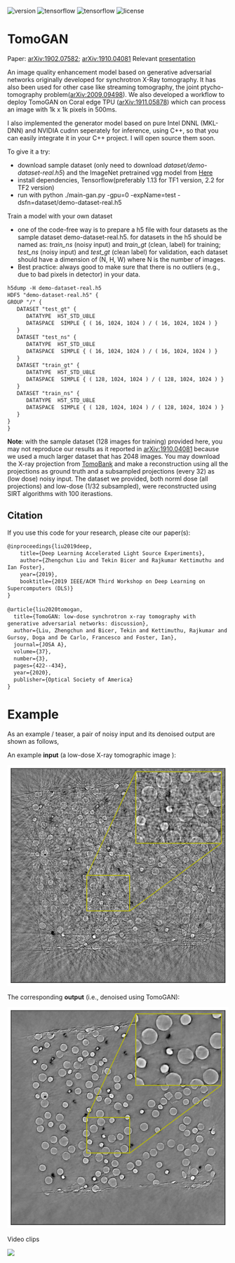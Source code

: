 ![version](https://img.shields.io/badge/Version-v2.0.0-blue.svg?style=plastic)
![tensorflow](https://img.shields.io/badge/TensorFlow-v2.2.0-green.svg?style=plastic)
![tensorflow](https://img.shields.io/badge/TensorFlow-v1.13.0-green.svg?style=plastic)
![license](https://img.shields.io/badge/license-CC_BY--NC-red.svg?style=plastic)

# TomoGAN

Paper: [arXiv:1902.07582](https://arxiv.org/abs/1902.07582); [arXiv:1910.04081](https://arxiv.org/abs/1910.04081) Relevant [presentation](https://lzhengchun.github.io/file/pse-ai-townhall-TomoGAN-Zhengchun-Liu.pdf) 

An image quality enhancement model based on generative adversarial networks originally developed for synchrotron X-Ray tomography. It has also been used for other case like streaming tomography, the joint ptycho-tomography problem([arXiv:2009.09498](https://arxiv.org/abs/2009.09498)). We also developed a workflow to deploy TomoGAN on Coral edge TPU ([arXiv:1911.05878](https://arxiv.org/abs/1911.05878)) which can process an image with 1k x 1k pixels in 500ms. 

I also implemented the generator model based on pure Intel DNNL (MKL-DNN) and NVIDIA cudnn seperately for inference, using C++, so that you can easily integrate it in your C++ project. I will open source them soon.

To give it a try:

* download sample dataset (only need to download _dataset/demo-dataset-real.h5_) and the ImageNet pretrained vgg model from [Here](https://anl.box.com/s/h6koi0hhwqrj1c9tt82tldzo45tl3x15)
* install dependencies, Tensorflow(preferably 1.13 for TF1 version, 2.2 for TF2 version)
* run with python ./main-gan.py -gpu=0 -expName=test -dsfn=dataset/demo-dataset-real.h5

Train a model with your own dataset

* one of the code-free way is to prepare a h5 file with four datasets as the sample dataset demo-dataset-real.h5. for datasets in the h5 should be named as: _train_ns_ (noisy input) and *train_gt* (clean, label) for training; *test_ns* (noisy input) and *test_gt* (clean label) for validation, each dataset should have a dimension of (N, H, W) where N is the number of images.
* Best practice: always good to make sure that there is no outliers (e.g., due to bad pixels in detector) in your data.
```
h5dump -H demo-dataset-real.h5
HDF5 "demo-dataset-real.h5" {
GROUP "/" {
   DATASET "test_gt" {
      DATATYPE  H5T_STD_U8LE
      DATASPACE  SIMPLE { ( 16, 1024, 1024 ) / ( 16, 1024, 1024 ) }
   }
   DATASET "test_ns" {
      DATATYPE  H5T_STD_U8LE
      DATASPACE  SIMPLE { ( 16, 1024, 1024 ) / ( 16, 1024, 1024 ) }
   }
   DATASET "train_gt" {
      DATATYPE  H5T_STD_U8LE
      DATASPACE  SIMPLE { ( 128, 1024, 1024 ) / ( 128, 1024, 1024 ) }
   }
   DATASET "train_ns" {
      DATATYPE  H5T_STD_U8LE
      DATASPACE  SIMPLE { ( 128, 1024, 1024 ) / ( 128, 1024, 1024 ) }
   }
}
}
```
__Note__: with the sample dataset (128 images for training) provided here, you may not reproduce our results as it reported in  [arXiv:1910.04081](https://arxiv.org/abs/1910.04081) because we used a much larger dataset that has 2048 images. 
You may download the X-ray projection from [TomoBank](https://tomobank.readthedocs.io/en/latest/source/data/docs.data.spheres.html) and make a reconstruction using all the projections as ground truth and a subsampled projections (every 32) as (low dose) noisy input. The dataset we provided, both norml dose (all projections) and low-dose (1/32 subsampled), were reconstructed using SIRT algorithms with 100 iterastions. 

## Citation
If you use this code for your research, please cite our paper(s):

```
@inproceedings{liu2019deep,
    title={Deep Learning Accelerated Light Source Experiments},
    author={Zhengchun Liu and Tekin Bicer and Rajkumar Kettimuthu and Ian Foster},
    year={2019},
    booktitle={2019 IEEE/ACM Third Workshop on Deep Learning on Supercomputers (DLS)}
}

@article{liu2020tomogan,
  title={TomoGAN: low-dose synchrotron x-ray tomography with generative adversarial networks: discussion},
  author={Liu, Zhengchun and Bicer, Tekin and Kettimuthu, Rajkumar and Gursoy, Doga and De Carlo, Francesco and Foster, Ian},
  journal={JOSA A},
  volume={37},
  number={3},
  pages={422--434},
  year={2020},
  publisher={Optical Society of America}
}

```

# Example
As an example / teaser, a pair of noisy input and its denoised output are shown as follows,

An example __input__ (a low-dose X-ray tomographic image ):

![Noisy Image](repo-image/ns-w016-i10-r25-s0364.png)

The corresponding __output__ (i.e., denoised using TomoGAN):

![Denoisied Image](repo-image/dn-w016-i10-r25-s0364.png)

Video clips

[![](http://img.youtube.com/vi/PcHsOK4qwlk/0.jpg)](http://www.youtube.com/watch?v=PcHsOK4qwlk "Comparison ")
